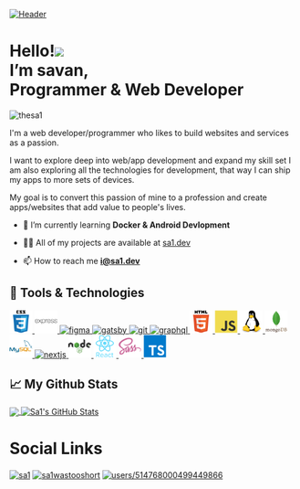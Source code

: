 [![Header](https://raw.githubusercontent.com/theSa1/theSa1/main/github-readme-banner.png "Header")](https://sa1.co.in/)

# Hello!<img src="https://raw.githubusercontent.com/MartinHeinz/MartinHeinz/master/wave.gif" width="30px"><br>I’m savan,<br>Programmer & Web Developer

<p align="left"> <img src="https://komarev.com/ghpvc/?username=thesa1&label=Profile%20views&color=0e75b6&style=flat" alt="thesa1" /> </p>

<p>I'm a web developer/programmer who likes to build websites and services as a passion.</p>
<p>I want to explore deep into web/app development and expand my skill set I am also exploring all the technologies for development, that way I can ship my apps to more sets of devices.</p>
<p>My goal is to convert this passion of mine to a profession and create apps/websites that add value to people's lives.</p>

- 🌱 I’m currently learning **Docker & Android Devlopment**

- 👨‍💻 All of my projects are available at [sa1.dev](sa1.dev)

- 📫 How to reach me **i@sa1.dev**

## 🔧 Tools & Technologies
<p align="left"> <a href="https://www.w3schools.com/css/" target="_blank" rel="noreferrer"> <img src="https://raw.githubusercontent.com/devicons/devicon/master/icons/css3/css3-original-wordmark.svg" alt="css3" width="40" height="40"/> </a> <a href="https://expressjs.com" target="_blank" rel="noreferrer"> <img src="https://raw.githubusercontent.com/devicons/devicon/master/icons/express/express-original-wordmark.svg" alt="express" width="40" height="40"/> </a> <a href="https://www.figma.com/" target="_blank" rel="noreferrer"> <img src="https://www.vectorlogo.zone/logos/figma/figma-icon.svg" alt="figma" width="40" height="40"/> </a> <a href="https://www.gatsbyjs.com/" target="_blank" rel="noreferrer"> <img src="https://www.vectorlogo.zone/logos/gatsbyjs/gatsbyjs-icon.svg" alt="gatsby" width="40" height="40"/> </a> <a href="https://git-scm.com/" target="_blank" rel="noreferrer"> <img src="https://www.vectorlogo.zone/logos/git-scm/git-scm-icon.svg" alt="git" width="40" height="40"/> </a> <a href="https://graphql.org" target="_blank" rel="noreferrer"> <img src="https://www.vectorlogo.zone/logos/graphql/graphql-icon.svg" alt="graphql" width="40" height="40"/> </a> <a href="https://www.w3.org/html/" target="_blank" rel="noreferrer"> <img src="https://raw.githubusercontent.com/devicons/devicon/master/icons/html5/html5-original-wordmark.svg" alt="html5" width="40" height="40"/> </a> <a href="https://developer.mozilla.org/en-US/docs/Web/JavaScript" target="_blank" rel="noreferrer"> <img src="https://raw.githubusercontent.com/devicons/devicon/master/icons/javascript/javascript-original.svg" alt="javascript" width="40" height="40"/> </a> <a href="https://www.linux.org/" target="_blank" rel="noreferrer"> <img src="https://raw.githubusercontent.com/devicons/devicon/master/icons/linux/linux-original.svg" alt="linux" width="40" height="40"/> </a> <a href="https://www.mongodb.com/" target="_blank" rel="noreferrer"> <img src="https://raw.githubusercontent.com/devicons/devicon/master/icons/mongodb/mongodb-original-wordmark.svg" alt="mongodb" width="40" height="40"/> </a> <a href="https://www.mysql.com/" target="_blank" rel="noreferrer"> <img src="https://raw.githubusercontent.com/devicons/devicon/master/icons/mysql/mysql-original-wordmark.svg" alt="mysql" width="40" height="40"/> </a> <a href="https://nextjs.org/" target="_blank" rel="noreferrer"> <img src="https://cdn.worldvectorlogo.com/logos/nextjs-2.svg" alt="nextjs" width="40" height="40"/> </a> <a href="https://nodejs.org" target="_blank" rel="noreferrer"> <img src="https://raw.githubusercontent.com/devicons/devicon/master/icons/nodejs/nodejs-original-wordmark.svg" alt="nodejs" width="40" height="40"/> </a> <a href="https://reactjs.org/" target="_blank" rel="noreferrer"> <img src="https://raw.githubusercontent.com/devicons/devicon/master/icons/react/react-original-wordmark.svg" alt="react" width="40" height="40"/> </a> <a href="https://sass-lang.com" target="_blank" rel="noreferrer"> <img src="https://raw.githubusercontent.com/devicons/devicon/master/icons/sass/sass-original.svg" alt="sass" width="40" height="40"/> </a> <a href="https://www.typescriptlang.org/" target="_blank" rel="noreferrer"> <img src="https://raw.githubusercontent.com/devicons/devicon/master/icons/typescript/typescript-original.svg" alt="typescript" width="40" height="40"/> </a> </p>

## 📈 My Github Stats
<a href="https://github.com/thesa1">
  <img align="center" src="https://github-readme-stats.vercel.app/api/top-langs/?username=thesa1&title_color=ffffff&text_color=c9cacc&icon_color=2bbc8a&bg_color=1d1f21&langs_count=3" />
</a>
<a href="https://github.com/thesa1">
  <img align="center" src="https://github-readme-stats.vercel.app/api?username=thesa1&show_icons=true&line_height=27&count_private=true&title_color=ffffff&text_color=c9cacc&icon_color=2bbc8a&bg_color=1d1f21" alt="Sa1's GitHub Stats" />
</a>

# Social Links
<!-- <img src="https://simpleicons.org/icons/devdotto.svg" width="30px" style="filter:invert(1);" /> -->

<!-- <h1 align="center">Hi 👋, I'm sa1</h1> -->
<!-- <h3 align="center">A passionate programmer & web developer from India</h3> -->

<p align="left">
<a href="https://dev.to/sa1" target="blank"><img align="center" src="https://raw.githubusercontent.com/rahuldkjain/github-profile-readme-generator/master/src/images/icons/Social/devto.svg" alt="sa1" height="30" width="40" /></a>
<a href="https://twitter.com/sa1wastooshort" target="blank"><img align="center" src="https://raw.githubusercontent.com/rahuldkjain/github-profile-readme-generator/master/src/images/icons/Social/twitter.svg" alt="sa1wastooshort" height="30" width="40" /></a>
<a href="https://discord.com/users/514768000499449866" target="blank"><img align="center" src="https://raw.githubusercontent.com/rahuldkjain/github-profile-readme-generator/master/src/images/icons/Social/discord.svg" alt="users/514768000499449866" height="30" width="40" /></a>
</p>


